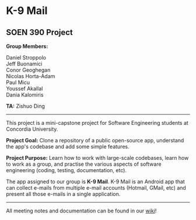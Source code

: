
# K-9 Mail
## SOEN 390 Project 
**Group Members:**

Daniel Stroppolo  
Jeff Buonamici    
Conor Geoghegan        
Nicolas Horta-Adam     
Paul Micu       
Youssef Akallal    
Dania Kalomiris  

**TA:** Zishuo Ding  


***
  
This project is a mini-capstone project for Software Engineering students at Concordia University. 

**Project Goal:** Clone a repository of a public open-source app, understand the app's codebase and add some simple features. 

**Project Purpose:** Learn how to work with large-scale codebases, learn how to work as a group, and practise the various aspects of software engineering (coding, testing, documentation, etc).

The app assigned to our group is **K-9 Mail**. K-9 Mail is an Android app that can collect e-mails from multiple e-mail accounts (Hotmail, GMail, etc) and present all those e-mails in a single application.


***

All meeting notes and documentation can be found in our [wiki](https://github.com/jeffbuonamici/k9mail/wiki)! 



